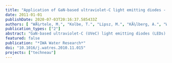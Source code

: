 ```yaml
---
title: "Application of GaN-based ultraviolet-C light emitting diodes - UV LEDs - for water disinfection"
date: 2011-01-01
publishDate: 2020-07-03T20:16:37.585433Z
authors: [ "WÃ¼rtele, M.", "Kolbe, T.", "Lipsz, M.", "KÃ¼lberg, A.", "Weyers, M.", "Kneissl, M.", "Jekel, M." ]
publication_types: ["2"]
abstract: "GaN-based ultraviolet-C (UVeC) light emitting diodes (LEDs) are of great interest for water disinfection. They offer significant advantages compared to conventional mercury lamps due to their compact form factor, low power requirements, high efficiency, non-toxicity, and overall robustness. However, despite the significant progress in the performance of semiconductor based UV LEDs that has been achieved in recent years, these devices still suffer from low emission power and relatively short lifetimes. Even the best UV LEDs exhibit external quantum efficiencies of only 1e2%. The objective of this study was to investigate the suitability of GaN-based UV LEDs for water disinfection. The investigation included the evaluation of the performance characteristics of UV LEDs at different operating conditions as well as the design of a UV LED module in view of the requirements for water treatment applications. Bioanalytical testing was conducted using Bacillus subtilis spores as test organism and UV LED modules with emission wavelengths of 269 nm and 282 nm. The results demonstrate the functionality of the developed UV LED disinfection modules. GaN-based UV LEDs effectively inactivated B. subtilis spores during static and flow-through tests applying varying water qualities. The 269 nm LEDs reached a higher level of inactivation than the 282 nm LEDs for the same applied fluence. The lower inactivation achieved by the 282 nm LEDs was compensated by their higher photon flux. First flow-through tests indicate a linear correlation between inactivation and fluence, demonstrating a well designed flow-through reactor. With improved light output and reduced costs, GaN-based UV LEDs can provide a promising alternative for decentralised and mobile water disinfection systems."
featured: false
publication: "*IWA Water Research*"
doi: "10.1016/j.watres.2010.11.015"
projects: ["techneau"]
---
```


